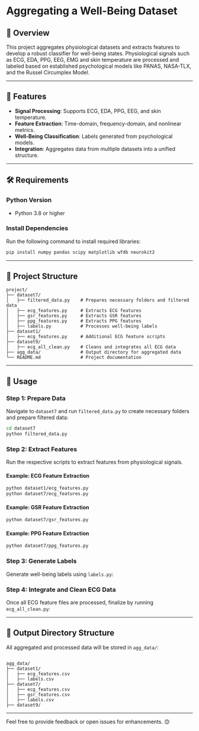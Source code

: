 # Aggregating a Well-Being Dataset

## 📖 Overview

This project aggregates physiological datasets and extracts features to develop a robust classifier for well-being states. Physiological signals such as ECG, EDA, PPG, EEG, EMG and skin temperature are processed and labeled based on established psychological models like PANAS, NASA-TLX, and the Russel Circumplex Model.

---

## 🚀 Features

- **Signal Processing**: Supports ECG, EDA, PPG, EEG, and skin temperature.
- **Feature Extraction**: Time-domain, frequency-domain, and nonlinear metrics.
- **Well-Being Classification**: Labels generated from psychological models.
- **Integration**: Aggregates data from multiple datasets into a unified structure.

---

## 🛠️ Requirements

### Python Version
- Python 3.8 or higher

### Install Dependencies

Run the following command to install required libraries:

```bash
pip install numpy pandas scipy matplotlib wfdb neurokit2
```

---

## 📂 Project Structure

```plaintext
project/
├── dataset7/
│   ├── filtered_data.py    # Prepares necessary folders and filtered data
│   ├── ecg_features.py     # Extracts ECG features
│   ├── gsr_features.py     # Extracts GSR features
│   ├── ppg_features.py     # Extracts PPG features
│   ├── labels.py           # Processes well-being labels
├── dataset1/
│   ├── ecg_features.py     # Additional ECG feature scripts
├── dataset9/
│   ├── ecg_all_clean.py    # Cleans and integrates all ECG data
├── agg_data/               # Output directory for aggregated data
└── README.md               # Project documentation
```

---

## 📜 Usage

### Step 1: Prepare Data
Navigate to `dataset7` and run `filtered_data.py` to create necessary folders and prepare filtered data:

```bash
cd dataset7
python filtered_data.py
```

### Step 2: Extract Features
Run the respective scripts to extract features from physiological signals.

#### Example: ECG Feature Extraction
```bash
python dataset1/ecg_features.py
python dataset7/ecg_features.py
```

#### Example: GSR Feature Extraction
```bash
python dataset7/gsr_features.py
```

#### Example: PPG Feature Extraction
```bash
python dataset7/ppg_features.py
```

### Step 3: Generate Labels
Generate well-being labels using `labels.py`:


### Step 4: Integrate and Clean ECG Data
Once all ECG feature files are processed, finalize by running `ecg_all_clean.py`:


---

## 📁 Output Directory Structure

All aggregated and processed data will be stored in `agg_data/`:
```plaintext

agg_data/
├── dataset1/
│   ├── ecg_features.csv
│   ├── labels.csv
├── dataset7/
│   ├── ecg_features.csv
│   ├── gsr_features.csv
│   ├── labels.csv
├── dataset9/

```
---


Feel free to provide feedback or open issues for enhancements. 😊
